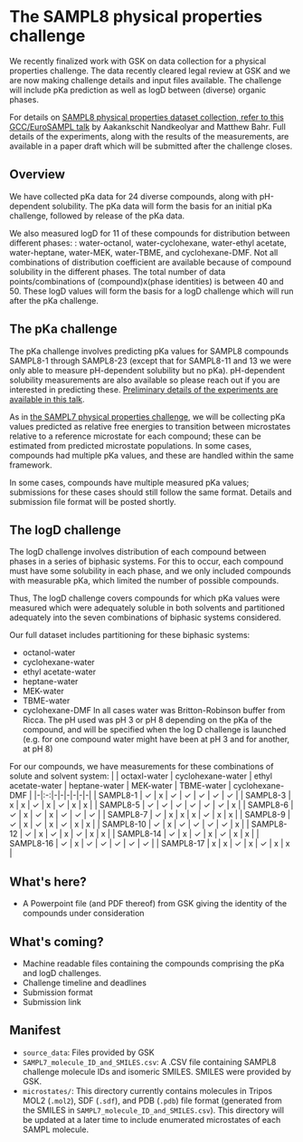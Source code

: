 # The SAMPL8 physical properties challenge

We recently finalized work with GSK on data collection for a physical properties challenge. The data recently cleared legal review at GSK and we are now making challenge details and input files available. The challenge will include pKa prediction as well as logD between (diverse) organic phases.

For details on [SAMPL8 physical properties dataset collection, refer to this GCC/EuroSAMPL talk](https://dx.doi.org/10.5281/zenodo.4245127]) by Aakankschit Nandkeolyar and Matthew Bahr. Full details of the experiments, along with the results of the measurements, are available in a paper draft which will be submitted after the challenge closes.

## Overview

We have collected pKa data for 24 diverse compounds, along with pH-dependent solubility. The pKa data will form the basis for an initial pKa challenge, followed by release of the pKa data.

We also measured logD for 11 of these compounds for distribution between different phases: : water-octanol, water-cyclohexane, water-ethyl acetate, water-heptane, water-MEK, water-TBME, and cyclohexane-DMF. Not all combinations of distribution coefficient are available because of compound solubility in the different phases. The total number of data points/combinations of (compound)x(phase identities) is between 40 and 50. These logD values will form the basis for a logD challenge which will run after the pKa challenge.  


## The pKa challenge

The pKa challenge involves predicting pKa values for SAMPL8 compounds SAMPL8-1 through SAMPL8-23 (except that for SAMPL8-11 and 13 we were only able to measure pH-dependent solubility but no pKa). pH-dependent solubility measurements are also available so please reach out if you are interested in predicting these. [Preliminary details of the experiments are available in this talk](https://zenodo.org/record/4245127).

As in [the SAMPL7 physical properties challenge](https://github.com/samplchallenges/SAMPL7/tree/master/physical_property/pKa), we will be collecting pKa values predicted as relative free energies to transition between microstates relative to a reference microstate for each compound; these can be estimated from predicted microstate populations. In some cases, compounds had multiple pKa values, and these are handled within the same framework.

In some cases, compounds have multiple measured pKa values; submissions for these cases should still follow the same format. Details and submission file format will be posted shortly.

## The logD challenge

The logD challenge involves distribution of each compound between phases in a series of biphasic systems. For this to occur, each compound must have some solubility in each phase, and we only included compounds with measurable pKa, which limited the number of possible compounds.

Thus, The logD challenge covers compounds for which pKa values were measured which were adequately soluble in both solvents and partitioned adequately into the seven combinations of biphasic systems considered.

Our full dataset includes partitioning for these biphasic systems:
- octanol-water
- cyclohexane-water
- ethyl acetate-water
- heptane-water
- MEK-water
- TBME-water
- cyclohexane-DMF
In all cases water was Britton-Robinson buffer from Ricca. The pH used was pH 3 or pH 8 depending on the pKa of the compound, and will be specified when the log D challenge is launched (e.g. for one compound water might have been at pH 3 and for another, at pH 8)

For our compounds, we have measurements for these combinations of solute and solvent system:
|  | octaxl-water | cyclohexane-water | ethyl acetate-water | heptane-water | MEK-water | TBME-water | cyclohexane-DMF |
|-|:-:|-|-|-|-|-|-|
| SAMPL8-1 | ✓ | x | ✓ | ✓ | ✓ | ✓ | ✓ |
| SAMPL8-3 | x | x | ✓ | x | ✓ | x | x |
| SAMPL8-5 | ✓ | ✓ | ✓ | ✓ | ✓ | ✓ | x |
| SAMPL8-6 | ✓ | x | ✓ | x | ✓ | ✓ | ✓ |
| SAMPL8-7 | ✓ | x | x | x | ✓ | x | x |
| SAMPL8-9 | ✓ | x | ✓ | x | ✓ | x | x |
| SAMPL8-10 | ✓ | x | ✓ | ✓ | ✓ | ✓ | x |
| SAMPL8-12 | ✓ | x | ✓ | x | ✓ | x | x |
| SAMPL8-14 | ✓ | x | ✓ | x | ✓ | x | x |
| SAMPL8-16 | ✓ | x | ✓ | ✓ | ✓ | ✓ | ✓ |
| SAMPL8-17 | x | x | ✓ | x | ✓ | x | x |

## What's here?
- A Powerpoint file (and PDF thereof) from GSK giving the identity of the compounds under consideration

## What's coming?
- Machine readable files containing the compounds comprising the pKa and logD challenges.
- Challenge timeline and deadlines
- Submission format
- Submission link

## Manifest
- `source_data`: Files provided by GSK
- `SAMPL7_molecule_ID_and_SMILES.csv`: A .CSV file containing SAMPL8 challenge molecule IDs and isomeric SMILES. SMILES were provided by GSK.
- `microstates/`: This directory currently contains molecules in Tripos MOL2 (`.mol2`), SDF (`.sdf`), and PDB (`.pdb`) file format (generated from the SMILES in `SAMPL7_molecule_ID_and_SMILES.csv`). This directory will be updated at a later time to include enumerated microstates of each SAMPL molecule.
